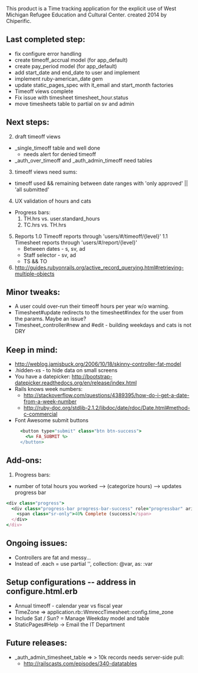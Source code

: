 This product is a Time tracking application for the explicit use of West Michigan Refugee Education and Cultural Center. created 2014 by Chiperific.

## Last completed step:
* fix configure error handling
* create timeoff_accrual model (for app_default)
* create pay_period model (for app_default)
* add start_date and end_date to user and implement
* implement ruby-american_date gem
* update static_pages_spec with it_email and start_month factories
* Timeoff views complete
* Fix issue with timesheet timesheet_hour.status
* move timesheets table to partial on sv and admin

## Next steps:
2. draft timeoff views
  * \_single\_timeoff table and well done
    * needs alert for denied timeoff
  * \_auth\_over\_timeoff and \_auth\_admin\_timeoff need tables
3. timeoff views need sums:
  * timeoff used && remaining between date ranges with 'only approved' || 'all submitted'
4. UX validation of hours and cats
  * Progress bars:
    1. TH.hrs vs. user.standard_hours
    2. TC.hrs vs. TH.hrs
5. Reports
  1.0 Timeoff reports through 'users/#/timeoff/{level}'
  1.1 Timesheet reports through 'users/#/report/{level}'
    * Between dates - s, sv, ad
    * Staff selector - sv, ad
    * TS && TO
  2. http://guides.rubyonrails.org/active_record_querying.html#retrieving-multiple-objects

## Minor tweaks:
* A user could over-run their timeoff hours per year w/o warning.
* Timesheet#update redirects to the timesheet#index for the user from the params. Maybe an issue?
* Timesheet_controller#new and #edit - building weekdays and cats is not DRY


## Keep in mind:
* http://weblog.jamisbuck.org/2006/10/18/skinny-controller-fat-model
* .hidden-xs - to hide data on small screens
* You have a datepicker: http://bootstrap-datepicker.readthedocs.org/en/release/index.html
* Rails knows week numbers:
  * http://stackoverflow.com/questions/4389395/how-do-i-get-a-date-from-a-week-number
  * http://ruby-doc.org/stdlib-2.1.2/libdoc/date/rdoc/Date.html#method-c-commercial
* Font Awesome submit buttons
  ```ruby
    <button type="submit" class="btn btn-success">
      <%= FA_SUBMIT %>
    </button>
  ```

## Add-ons:
1. Progress bars:
  * number of total hours you worked --> (categorize hours) --> updates progress bar
  ```ruby
  <div class="progress">
    <div class="progress-bar progress-bar-success" role="progressbar" aria-valuenow="40" aria-valuemin="0" aria-valuemax="100" style="width: 40%">
      <span class="sr-only">40% Complete (success)</span>
    </div>
  </div>
  ```

## Ongoing issues:
* Controllers are fat and messy...
* Instead of .each = use partial '', collection: @var, as: :var


## Setup configurations -- address in configure.html.erb
* Annual timeoff - calendar year vs fiscal year
* TimeZone => application.rb::WmreccTimesheet::config.time_zone
* Include Sat / Sun? = Manage Weekday model and table
* StaticPages#Help -> Email the IT Department

## Future releases:
* _auth_admin_timesheet_table => > 10k records needs server-side pull:
  * http://railscasts.com/episodes/340-datatables
